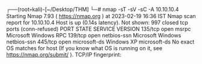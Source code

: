                                                                                                                                                      
┌──(root💀kali)-[~/Desktop/THM]
└─# nmap -sT -sV -sC -A 10.10.10.4
Starting Nmap 7.93 ( https://nmap.org ) at 2023-02-19 16:36 IST
Nmap scan report for 10.10.10.4
Host is up (0.14s latency).
Not shown: 997 closed tcp ports (conn-refused)
PORT    STATE SERVICE      VERSION
135/tcp open  msrpc        Microsoft Windows RPC
139/tcp open  netbios-ssn  Microsoft Windows netbios-ssn
445/tcp open  microsoft-ds Windows XP microsoft-ds
No exact OS matches for host (If you know what OS is running on it, see https://nmap.org/submit/ ).
TCP/IP fingerprint:
